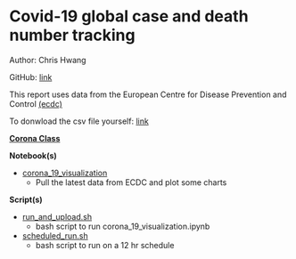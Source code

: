 # Covid-19 global case and death number tracking
Author: Chris Hwang

GitHub: [link](https://github.com/hwang138/corona)

This report uses data from the European Centre for Disease Prevention and Control [(ecdc)](
https://www.ecdc.europa.eu/en/geographical-distribution-2019-ncov-cases
)
    
To donwload the csv file yourself: [link](
https://www.ecdc.europa.eu/en/publications-data/download-todays-data-geographic-distribution-covid-19-cases-worldwide
)

**[Corona Class](./corona)**

**Notebook(s)**
- [corona_19_visualization](./corona_19_visualization.ipynb)
    - Pull the latest data from ECDC and plot some charts

**Script(s)**
- [run_and_upload.sh](./scripts/run_and_upload.sh)
    - bash script to run corona_19_visualization.ipynb
- [scheduled_run.sh](./scripts/scheduled_run.sh)
    - bash script to run on a 12 hr schedule

